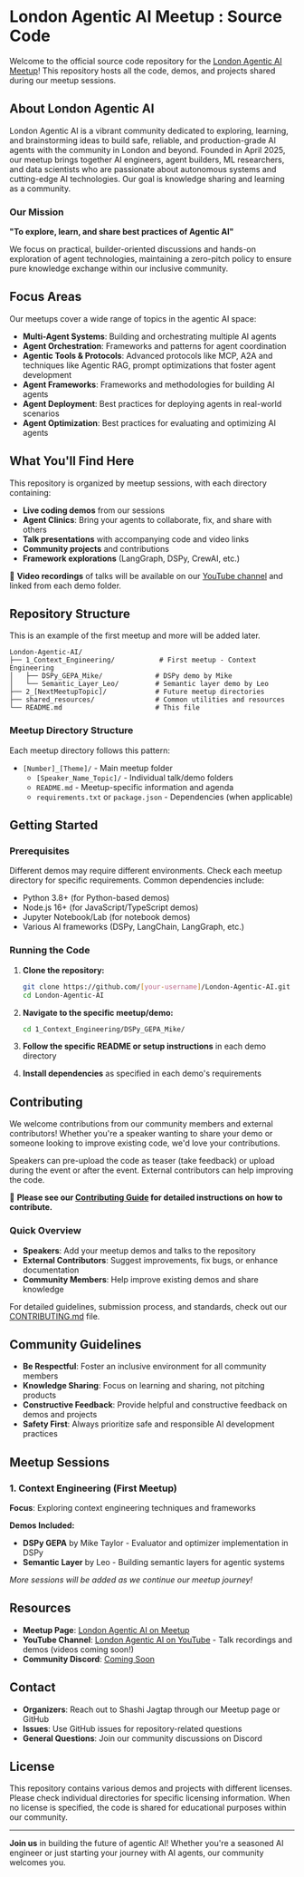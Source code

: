 # London Agentic AI Meetup : Source Code 

Welcome to the official source code repository for the [London Agentic AI Meetup](https://www.meetup.com/london-agentic-ai/)! This repository hosts all the code, demos, and projects shared during our meetup sessions.

## About London Agentic AI

London Agentic AI is a vibrant community dedicated to exploring, learning, and brainstorming ideas to build safe, reliable, and production-grade AI agents with the community in London and beyond. Founded in April 2025, our meetup brings together AI engineers, agent builders, ML researchers, and data scientists who are passionate about autonomous systems and cutting-edge AI technologies. Our goal is knowledge sharing and learning as a community. 

### Our Mission

**"To explore, learn, and share best practices of Agentic AI"**

We focus on practical, builder-oriented discussions and hands-on exploration of agent technologies, maintaining a zero-pitch policy to ensure pure knowledge exchange within our inclusive community.

## Focus Areas

Our meetups cover a wide range of topics in the agentic AI space:

- **Multi-Agent Systems**: Building and orchestrating multiple AI agents
- **Agent Orchestration**: Frameworks and patterns for agent coordination
- **Agentic Tools & Protocols**: Advanced protocols like MCP, A2A and techniques like Agentic RAG, prompt optimizations that foster agent development
- **Agent Frameworks**: Frameworks and methodologies for building AI agents
- **Agent Deployment**: Best practices for deploying agents in real-world scenarios
- **Agent Optimization**: Best practices for evaluating and optimizing AI agents 

## What You'll Find Here

This repository is organized by meetup sessions, with each directory containing:

- **Live coding demos** from our sessions
- **Agent Clinics**: Bring your agents to collaborate, fix, and share with others
- **Talk presentations** with accompanying code and video links
- **Community projects** and contributions
- **Framework explorations** (LangGraph, DSPy, CrewAI, etc.)

🎥 **Video recordings** of talks will be available on our [YouTube channel](https://www.youtube.com/@LondonAgenticAI) and linked from each demo folder.

## Repository Structure

This is an example of the first meetup and more will be added later. 

```
London-Agentic-AI/
├── 1_Context_Engineering/           # First meetup - Context Engineering
│   ├── DSPy_GEPA_Mike/             # DSPy demo by Mike
│   └── Semantic_Layer_Leo/         # Semantic layer demo by Leo
├── 2_[NextMeetupTopic]/            # Future meetup directories
├── shared_resources/               # Common utilities and resources
└── README.md                       # This file
```

### Meetup Directory Structure

Each meetup directory follows this pattern:
- `[Number]_[Theme]/` - Main meetup folder
  - `[Speaker_Name_Topic]/` - Individual talk/demo folders
  - `README.md` - Meetup-specific information and agenda
  - `requirements.txt` or `package.json` - Dependencies (when applicable)

## Getting Started

### Prerequisites

Different demos may require different environments. Check each meetup directory for specific requirements. Common dependencies include:

- Python 3.8+ (for Python-based demos)
- Node.js 16+ (for JavaScript/TypeScript demos)
- Jupyter Notebook/Lab (for notebook demos)
- Various AI frameworks (DSPy, LangChain, LangGraph, etc.)

### Running the Code

1. **Clone the repository:**
   ```bash
   git clone https://github.com/[your-username]/London-Agentic-AI.git
   cd London-Agentic-AI
   ```

2. **Navigate to the specific meetup/demo:**
   ```bash
   cd 1_Context_Engineering/DSPy_GEPA_Mike/
   ```

3. **Follow the specific README or setup instructions** in each demo directory

4. **Install dependencies** as specified in each demo's requirements

## Contributing

We welcome contributions from our community members and external contributors! Whether you're a speaker wanting to share your demo or someone looking to improve existing code, we'd love your contributions.

Speakers can pre-upload the code as teaser (take feedback) or upload during the event or after the event. External contributors can help improving the code. 

📝 **Please see our [Contributing Guide](CONTRIBUTING.md) for detailed instructions on how to contribute.**

### Quick Overview

- **Speakers**: Add your meetup demos and talks to the repository
- **External Contributors**: Suggest improvements, fix bugs, or enhance documentation
- **Community Members**: Help improve existing demos and share knowledge

For detailed guidelines, submission process, and standards, check out our [CONTRIBUTING.md](CONTRIBUTING.md) file.

## Community Guidelines

- **Be Respectful**: Foster an inclusive environment for all community members
- **Knowledge Sharing**: Focus on learning and sharing, not pitching products
- **Constructive Feedback**: Provide helpful and constructive feedback on demos and projects
- **Safety First**: Always prioritize safe and responsible AI development practices

## Meetup Sessions

### 1. Context Engineering (First Meetup)
**Focus**: Exploring context engineering techniques and frameworks

**Demos Included:**
- **DSPy GEPA** by Mike Taylor - Evaluator and optimizer implementation in DSPy
- **Semantic Layer** by Leo - Building semantic layers for agentic systems

*More sessions will be added as we continue our meetup journey!*

## Resources

- **Meetup Page**: [London Agentic AI on Meetup](https://www.meetup.com/london-agentic-ai/)
- **YouTube Channel**: [London Agentic AI on YouTube](https://www.youtube.com/@LondonAgenticAI) - Talk recordings and demos (videos coming soon!)
- **Community Discord**: [Coming Soon](link-to-discord)


## Contact

- **Organizers**: Reach out to Shashi Jagtap through our Meetup page or GitHub
- **Issues**: Use GitHub issues for repository-related questions
- **General Questions**: Join our community discussions on Discord

## License

This repository contains various demos and projects with different licenses. Please check individual directories for specific licensing information. When no license is specified, the code is shared for educational purposes within our community.

---

**Join us** in building the future of agentic AI! Whether you're a seasoned AI engineer or just starting your journey with AI agents, our community welcomes you.
